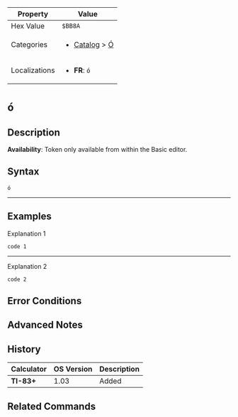 | Property      | Value |
|---------------|-------|
| Hex Value     | `$BB8A`|
| Categories    | <ul><li>[Catalog](../categories/Catalog.md) > [Ó](../categories/Catalog.md#Ó)</li></ul> |
| Localizations | <ul><li><b>FR</b>: `ó`</li></ul> |

# `ó`

## Description



<b>Availability</b>: Token only available from within the Basic editor.

## Syntax
`ó`

<hr>

## Examples

Explanation 1
```ti-basic
code 1
```
---
Explanation 2
```ti-basic
code 2
```

## Error Conditions


## Advanced Notes


## History
| Calculator | OS Version | Description |
|------------|------------|-------------|
| <b>TI-83+</b> | 1.03 | Added

## Related Commands

    